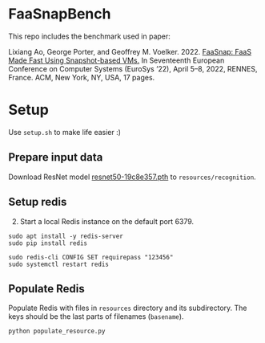 # FaaSnapBench

This repo includes the benchmark used in paper:

Lixiang Ao, George Porter, and Geoffrey M. Voelker. 2022. [FaaSnap: FaaS Made Fast Using Snapshot-based VMs.](https://doi.org/10.1145/3492321.3524270) In Seventeenth European Conference on Computer Systems (EuroSys ’22), April 5–8, 2022, RENNES, France. ACM, New York, NY, USA, 17 pages. 




# Setup
Use `setup.sh` to make life easier :)

## Prepare input data
Download ResNet model [resnet50-19c8e357.pth](https://github.com/fregu856/deeplabv3/blob/master/pretrained_models/resnet/resnet50-19c8e357.pth) to `resources/recognition`.
## Setup redis
2. Start a local Redis instance on the default port 6379.
```
sudo apt install -y redis-server
sudo pip install redis

sudo redis-cli CONFIG SET requirepass "123456"
sudo systemctl restart redis
```
## Populate Redis
Populate Redis with files in `resources` directory and its subdirectory. The keys should be the last parts of filenames (`basename`).
```
python populate_resource.py
```
